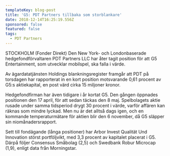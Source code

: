 ```yaml
---
templateKey: blog-post
title: 'G5: PDT Partners tillbaka som storblankare'
date: 2018-12-14T16:25:19.556Z
sponsored: false
featured: false
tags:
  - PDT Partners
---
```

STOCKHOLM (Fonder Direkt) Den New York- och Londonbaserade hedgefondförvaltaren PDT Partners LLC har åter tagit position för att G5 Entertainment, som utvecklar mobilspel, ska falla i värde.



Av ägardatatjänsten Holdings blankningsregister framgår att PDT på torsdagen har rapporterat in en kort position motsvarande 0,61 procent av G5:s aktiekapital, en post värd cirka 15 miljoner kronor. 



Hedgefondfirman har även tidigare i år kortat G5. Den gången öppnades positionen den 17 april, för att sedan täckas den 8 maj. Spelbolagets aktie rusade under samma tidsperiod drygt 30 procent i värde, varför affären kan räknas som mindre lyckad. Men nu är det alltså dags igen, och en kommande temperaturmätare för aktien blir den 6 november, då G5 släpper sin niomånadersrapport. 



Sett till fondägande (långa positioner) har Arbor Invest Qualität Und Innovation störst portföljvikt, med 3,3 procent av kapitalet placerat i G5. Därpå följer Consensus Småbolag (2,5) och Swedbank Robur Microcap (1,9), enligt data från Morningstar.
